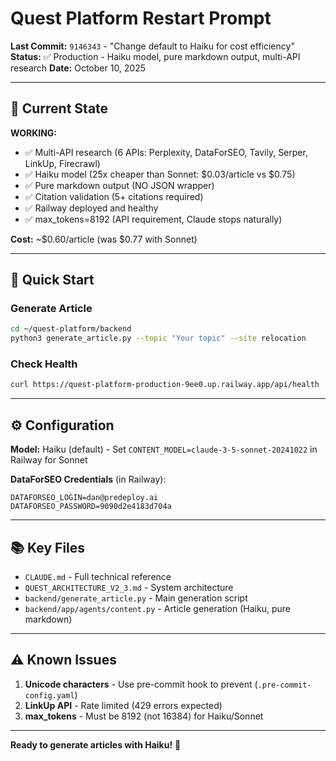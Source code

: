 # Quest Platform Restart Prompt

**Last Commit:** `9146343` - "Change default to Haiku for cost efficiency"
**Status:** ✅ Production - Haiku model, pure markdown output, multi-API research
**Date:** October 10, 2025

---

## 🎯 Current State

**WORKING:**
- ✅ Multi-API research (6 APIs: Perplexity, DataForSEO, Tavily, Serper, LinkUp, Firecrawl)
- ✅ Haiku model (25x cheaper than Sonnet: $0.03/article vs $0.75)
- ✅ Pure markdown output (NO JSON wrapper)
- ✅ Citation validation (5+ citations required)
- ✅ Railway deployed and healthy
- ✅ max_tokens=8192 (API requirement, Claude stops naturally)

**Cost:** ~$0.60/article (was $0.77 with Sonnet)

---

## 🚀 Quick Start

### Generate Article
```bash
cd ~/quest-platform/backend
python3 generate_article.py --topic "Your topic" --site relocation
```

### Check Health
```bash
curl https://quest-platform-production-9ee0.up.railway.app/api/health
```

---

## ⚙️ Configuration

**Model:** Haiku (default) - Set `CONTENT_MODEL=claude-3-5-sonnet-20241022` in Railway for Sonnet

**DataForSEO Credentials** (in Railway):
```
DATAFORSEO_LOGIN=dan@predeploy.ai
DATAFORSEO_PASSWORD=9090d2e4183d704a
```

---

## 📚 Key Files

- `CLAUDE.md` - Full technical reference
- `QUEST_ARCHITECTURE_V2_3.md` - System architecture
- `backend/generate_article.py` - Main generation script
- `backend/app/agents/content.py` - Article generation (Haiku, pure markdown)

---

## ⚠️ Known Issues

1. **Unicode characters** - Use pre-commit hook to prevent (`.pre-commit-config.yaml`)
2. **LinkUp API** - Rate limited (429 errors expected)
3. **max_tokens** - Must be 8192 (not 16384) for Haiku/Sonnet

---

**Ready to generate articles with Haiku!** 🚀
